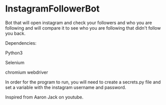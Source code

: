 # InstagramFollowerBot

Bot that will open instagram and check your followers and who you are following and will compare it to see who you are following that didn't follow you back.

Dependencies:

Python3

Selenium

chromium webdriver

In order for the program to run, you will need to create a secrets.py file and set a variable with the instagram username and password.

Inspired from Aaron Jack on youtube.
